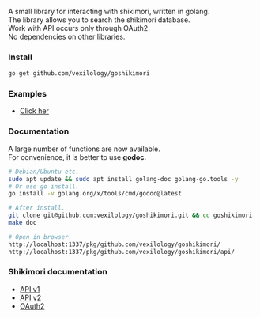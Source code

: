 A small library for interacting with shikimori, written in golang. \
The library allows you to search the shikimori database. \
Work with API occurs only through OAuth2. \
No dependencies on other libraries.

### Install
```bash
go get github.com/vexilology/goshikimori
```

### Examples
* [Click her](https://github.com/vexilology/goshikimori/tree/main/examples)

### Documentation
A large number of functions are now available. \
For convenience, it is better to use **godoc**.
```bash
# Debian/Ubuntu etc.
sudo apt update && sudo apt install golang-doc golang-go.tools -y
# Or use go install.
go install -v golang.org/x/tools/cmd/godoc@latest
```
```bash
# After install.
git clone git@github.com:vexilology/goshikimori.git && cd goshikimori
make doc
```
```bash
# Open in browser.
http://localhost:1337/pkg/github.com/vexilology/goshikimori/
http://localhost:1337/pkg/github.com/vexilology/goshikimori/api/
```

### Shikimori documentation
* [API v1](https://shikimori.me/api/doc/1.0)
* [API v2](https://shikimori.me/api/doc/2.0)
* [OAuth2](https://shikimori.me/oauth)
